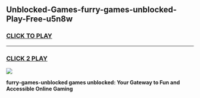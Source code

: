 
## Unblocked-Games-furry-games-unblocked-Play-Free-u5n8w
<h3>
<a href="https://premium76.site?title=furry-games-unblocked&ref=15A">CLICK TO PLAY</a></h3>
<hr>

<h3>
<a href="https://premium76.site?title=furry-games-unblocked&ref=15A">CLICK 2 PLAY</a>
  
</h3>

<a href="https://premium76.site?title=furry-games-unblocked&ref=15A"><img src="https://clearcache.store/games.png"></a>


**furry-games-unblocked games unblocked: Your Gateway to Fun and Accessible Online Gaming**
